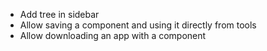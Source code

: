 + Add tree in sidebar
+ Allow saving a component and using it directly from tools
+ Allow downloading an app with a component